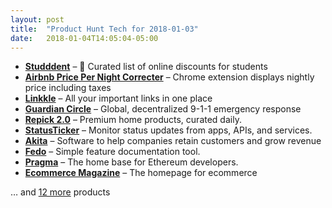 ```yaml
---
layout: post
title:  "Product Hunt Tech for 2018-01-03"
date:   2018-01-04T14:05:04-05:00
---
```


* **[Studddent](https://www.producthunt.com/posts/studddent?utm_campaign=producthunt-api&utm_medium=api&utm_source=Application%3A+Daily+Digest+RSS+%28ID%3A+3202%29)** – 🏫 Curated list of online discounts for students
* **[Airbnb Price Per Night Correcter](https://www.producthunt.com/posts/airbnb-price-per-night-correcter?utm_campaign=producthunt-api&utm_medium=api&utm_source=Application%3A+Daily+Digest+RSS+%28ID%3A+3202%29)** – Chrome extension displays nightly price including taxes
* **[Linkkle](https://www.producthunt.com/posts/linkkle?utm_campaign=producthunt-api&utm_medium=api&utm_source=Application%3A+Daily+Digest+RSS+%28ID%3A+3202%29)** – All your important links in one place
* **[Guardian Circle](https://www.producthunt.com/posts/guardian-circle?utm_campaign=producthunt-api&utm_medium=api&utm_source=Application%3A+Daily+Digest+RSS+%28ID%3A+3202%29)** – Global, decentralized 9-1-1 emergency response
* **[Repick 2.0](https://www.producthunt.com/posts/repick-2-0?utm_campaign=producthunt-api&utm_medium=api&utm_source=Application%3A+Daily+Digest+RSS+%28ID%3A+3202%29)** – Premium home products, curated daily.
* **[StatusTicker](https://www.producthunt.com/posts/statusticker?utm_campaign=producthunt-api&utm_medium=api&utm_source=Application%3A+Daily+Digest+RSS+%28ID%3A+3202%29)** – Monitor status updates from apps, APIs, and services.
* **[Akita](https://www.producthunt.com/posts/akita-2?utm_campaign=producthunt-api&utm_medium=api&utm_source=Application%3A+Daily+Digest+RSS+%28ID%3A+3202%29)** – Software to help companies retain customers and grow revenue
* **[Fedo](https://www.producthunt.com/posts/fedo?utm_campaign=producthunt-api&utm_medium=api&utm_source=Application%3A+Daily+Digest+RSS+%28ID%3A+3202%29)** – Simple feature documentation tool.
* **[Pragma](https://www.producthunt.com/posts/pragma?utm_campaign=producthunt-api&utm_medium=api&utm_source=Application%3A+Daily+Digest+RSS+%28ID%3A+3202%29)** – The home base for Ethereum developers.
* **[Ecommerce Magazine](https://www.producthunt.com/posts/ecommerce-magazine?utm_campaign=producthunt-api&utm_medium=api&utm_source=Application%3A+Daily+Digest+RSS+%28ID%3A+3202%29)** – The homepage for ecommerce

… and [12 more](https://www.producthunt.com/tech) products